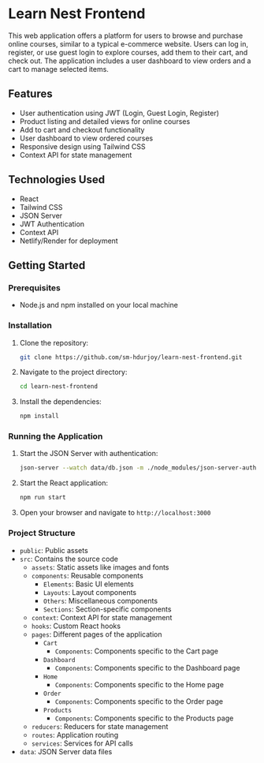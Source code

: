# Learn Nest Frontend

This web application offers a platform for users to browse and purchase online courses, similar to a typical e-commerce website. Users can log in, register, or use guest login to explore courses, add them to their cart, and check out. The application includes a user dashboard to view orders and a cart to manage selected items.

## Features

- User authentication using JWT (Login, Guest Login, Register)
- Product listing and detailed views for online courses
- Add to cart and checkout functionality
- User dashboard to view ordered courses
- Responsive design using Tailwind CSS
- Context API for state management

## Technologies Used

- React
- Tailwind CSS
- JSON Server
- JWT Authentication
- Context API
- Netlify/Render for deployment

## Getting Started

### Prerequisites

- Node.js and npm installed on your local machine

### Installation

1. Clone the repository:

   ```bash
   git clone https://github.com/sm-hdurjoy/learn-nest-frontend.git

   ```

2. Navigate to the project directory:

   ```bash
   cd learn-nest-frontend

   ```

3. Install the dependencies:
   ```bash
   npm install
   ```

### Running the Application

1. Start the JSON Server with authentication:

   ```bash
   json-server --watch data/db.json -m ./node_modules/json-server-auth -r data/routes.json --port 8000

   ```

2. Start the React application:

   ```bash
   npm run start

   ```

3. Open your browser and navigate to `http://localhost:3000`

### Project Structure

- `public`: Public assets
- `src`: Contains the source code
  - `assets`: Static assets like images and fonts
  - `components`: Reusable components
    - `Elements`: Basic UI elements
    - `Layouts`: Layout components
    - `Others`: Miscellaneous components
    - `Sections`: Section-specific components
  - `context`: Context API for state management
  - `hooks`: Custom React hooks
  - `pages`: Different pages of the application
    - `Cart`
      - `Components`: Components specific to the Cart page
    - `Dashboard`
      - `Components`: Components specific to the Dashboard page
    - `Home`
      - `Components`: Components specific to the Home page
    - `Order`
      - `Components`: Components specific to the Order page
    - `Products`
      - `Components`: Components specific to the Products page
  - `reducers`: Reducers for state management
  - `routes`: Application routing
  - `services`: Services for API calls
- `data`: JSON Server data files
